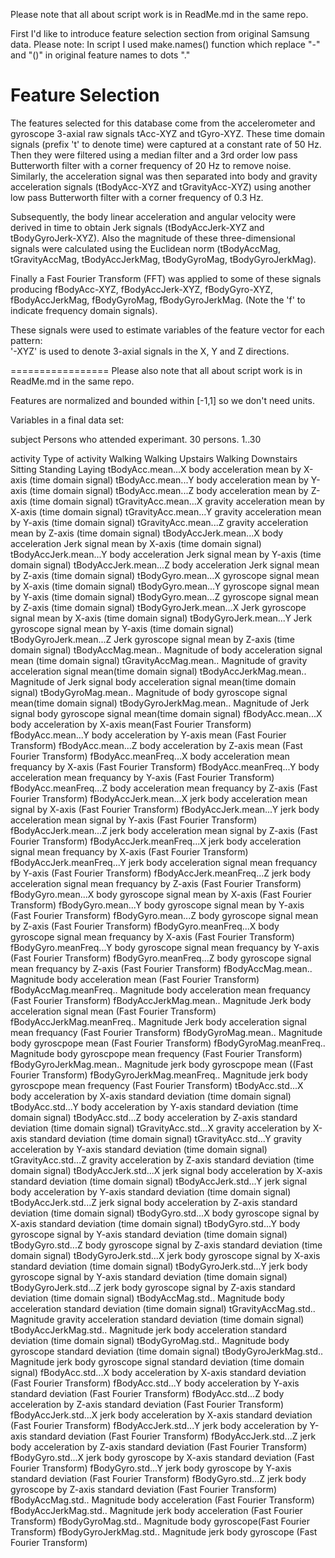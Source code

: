 Please note that all about script work is in ReadMe.md in the same repo. 

First I'd like to introduce feature selection section from original Samsung data. Please note: In script I used make.names() function which replace "-" and "()" in original feature names to dots "." 

Feature Selection 
=================

The features selected for this database come from the accelerometer and gyroscope 3-axial raw signals tAcc-XYZ and tGyro-XYZ. These time domain signals (prefix 't' to denote time) were captured at a constant rate of 50 Hz. Then they were filtered using a median filter and a 3rd order low pass Butterworth filter with a corner frequency of 20 Hz to remove noise. Similarly, the acceleration signal was then separated into body and gravity acceleration signals (tBodyAcc-XYZ and tGravityAcc-XYZ) using another low pass Butterworth filter with a corner frequency of 0.3 Hz. 

Subsequently, the body linear acceleration and angular velocity were derived in time to obtain Jerk signals (tBodyAccJerk-XYZ and tBodyGyroJerk-XYZ). Also the magnitude of these three-dimensional signals were calculated using the Euclidean norm (tBodyAccMag, tGravityAccMag, tBodyAccJerkMag, tBodyGyroMag, tBodyGyroJerkMag). 

Finally a Fast Fourier Transform (FFT) was applied to some of these signals producing fBodyAcc-XYZ, fBodyAccJerk-XYZ, fBodyGyro-XYZ, fBodyAccJerkMag, fBodyGyroMag, fBodyGyroJerkMag. (Note the 'f' to indicate frequency domain signals). 

These signals were used to estimate variables of the feature vector for each pattern:  
'-XYZ' is used to denote 3-axial signals in the X, Y and Z directions.

=================
Please also note that all about script work is in ReadMe.md in the same repo. 

Features are normalized and bounded within [-1,1] so we don't need units. 

Variables in a final data set:

subject
    Persons who attended experimant. 30 persons.
      1..30
    
activity
    Type of activity
     Walking
      Walking Upstairs
     Walking Downstairs
      Sitting
      Standing
      Laying
tBodyAcc.mean...X
   body acceleration mean by X-axis (time domain signal)
tBodyAcc.mean...Y
    body acceleration mean by Y-axis (time domain signal)
tBodyAcc.mean...Z
  body acceleration mean by Z-axis (time domain signal)
tGravityAcc.mean...X
  gravity acceleration mean by X-axis (time domain signal)
tGravityAcc.mean...Y
  gravity acceleration mean by Y-axis (time domain signal)
tGravityAcc.mean...Z
  gravity acceleration mean by Z-axis (time domain signal)
tBodyAccJerk.mean...X
  body acceleration Jerk signal mean by X-axis (time domain signal)
tBodyAccJerk.mean...Y
   body acceleration Jerk signal mean by Y-axis (time domain signal)
tBodyAccJerk.mean...Z
   body acceleration Jerk signal mean by Z-axis (time domain signal)
tBodyGyro.mean...X
  gyroscope signal mean by X-axis (time domain signal)
tBodyGyro.mean...Y
  gyroscope signal mean by Y-axis (time domain signal)
tBodyGyro.mean...Z
  gyroscope signal mean by Z-axis (time domain signal)
tBodyGyroJerk.mean...X
  Jerk gyroscope signal mean by X-axis (time domain signal)
tBodyGyroJerk.mean...Y
  Jerk gyroscope signal mean by Y-axis (time domain signal)
tBodyGyroJerk.mean...Z
 Jerk gyroscope signal mean by Z-axis (time domain signal)
tBodyAccMag.mean..
  Magnitude of body acceleration signal mean (time domain signal)
tGravityAccMag.mean..
  Magnitude of gravity acceleration signal mean(time domain signal)
tBodyAccJerkMag.mean..
  Magnitude of Jerk signal body acceleration signal mean(time domain signal)
tBodyGyroMag.mean..
  Magnitude of body gyroscope signal mean(time domain signal)
tBodyGyroJerkMag.mean..
  Magnitude of Jerk signal body gyroscope signal mean(time domain signal)
fBodyAcc.mean...X
  body acceleration by X-axis mean(Fast Fourier Transform)
fBodyAcc.mean...Y
  body acceleration by Y-axis mean (Fast Fourier Transform)
fBodyAcc.mean...Z
  body acceleration by Z-axis mean (Fast Fourier Transform)
fBodyAcc.meanFreq...X
  body acceleration mean frequancy by X-axis (Fast Fourier Transform)
fBodyAcc.meanFreq...Y
  body acceleration mean frequancy by Y-axis (Fast Fourier Transform)
fBodyAcc.meanFreq...Z
  body acceleration mean frequancy by Z-axis (Fast Fourier Transform)
fBodyAccJerk.mean...X
  jerk body acceleration  mean signal by X-axis (Fast Fourier Transform)
fBodyAccJerk.mean...Y
  jerk body acceleration mean signal by Y-axis (Fast Fourier Transform)
fBodyAccJerk.mean...Z
  jerk body acceleration mean signal by Z-axis (Fast Fourier Transform)
fBodyAccJerk.meanFreq...X
  jerk body acceleration signal mean frequancy by X-axis (Fast Fourier Transform)
fBodyAccJerk.meanFreq...Y
  jerk body acceleration signal mean frequancy by Y-axis (Fast Fourier Transform)
fBodyAccJerk.meanFreq...Z
  jerk body acceleration signal mean frequancy by Z-axis (Fast Fourier Transform)
fBodyGyro.mean...X
  body gyroscope signal mean by X-axis (Fast Fourier Transform)
fBodyGyro.mean...Y
  body gyroscope signal mean by Y-axis (Fast Fourier Transform)
fBodyGyro.mean...Z
  body gyroscope signal mean by Z-axis (Fast Fourier Transform)
fBodyGyro.meanFreq...X
  body gyroscope signal mean frequancy by X-axis (Fast Fourier Transform)
fBodyGyro.meanFreq...Y
  body gyroscope signal mean frequancy by Y-axis (Fast Fourier Transform)
fBodyGyro.meanFreq...Z
  body gyroscope signal mean frequancy by Z-axis (Fast Fourier Transform)
fBodyAccMag.mean..
  Magnitude body acceleration mean (Fast Fourier Transform)
fBodyAccMag.meanFreq..
   Magnitude body acceleration mean frequancy (Fast Fourier Transform)
fBodyAccJerkMag.mean..
  Magnitude Jerk body acceleration signal mean (Fast Fourier Transform)
fBodyAccJerkMag.meanFreq..
  Magnitude Jerk body acceleration signal mean frequancy (Fast Fourier Transform)
fBodyGyroMag.mean..
  Magnitude body gyroscpope mean (Fast Fourier Transform)
fBodyGyroMag.meanFreq..
  Magnitude body gyroscpope mean frequency (Fast Fourier Transform)
fBodyGyroJerkMag.mean..
  Magnitude jerk body gyroscpope mean ((Fast Fourier Transform)
fBodyGyroJerkMag.meanFreq..
  Magnitude jerk body gyroscpope mean frequency (Fast Fourier Transform)
tBodyAcc.std...X
  body acceleration by X-axis standard deviation (time domain signal)
tBodyAcc.std...Y
  body acceleration by Y-axis standard deviation (time domain signal)
tBodyAcc.std...Z
  body acceleration by Z-axis standard deviation (time domain signal)
tGravityAcc.std...X
  gravity acceleration by X-axis standard deviation (time domain signal)
tGravityAcc.std...Y
  gravity acceleration by Y-axis standard deviation (time domain signal)
tGravityAcc.std...Z
  gravity acceleration by Z-axis standard deviation (time domain signal)
tBodyAccJerk.std...X
  jerk signal body acceleration by X-axis standard deviation (time domain signal)
tBodyAccJerk.std...Y
  jerk signal body acceleration by Y-axis standard deviation (time domain signal)
tBodyAccJerk.std...Z
  jerk signal body acceleration by Z-axis standard deviation (time domain signal)
tBodyGyro.std...X
  body gyroscope signal by X-axis standard deviation (time domain signal)
tBodyGyro.std...Y
  body gyroscope signal by Y-axis standard deviation (time domain signal)
tBodyGyro.std...Z
  body gyroscope signal by Z-axis standard deviation (time domain signal)
tBodyGyroJerk.std...X
  jerk body gyroscope signal by X-axis standard deviation (time domain signal)
tBodyGyroJerk.std...Y
  jerk body gyroscope signal by Y-axis standard deviation (time domain signal)
tBodyGyroJerk.std...Z
  jerk body gyroscope signal by Z-axis standard deviation (time domain signal)
tBodyAccMag.std..
  Magnitude body acceleration standard deviation (time domain signal)
tGravityAccMag.std..
  Magnitude gravity acceleration standard deviation (time domain signal)
tBodyAccJerkMag.std..
  Magnitude jerk body acceleration standard deviation (time domain signal)
tBodyGyroMag.std..
  Magnitude body gyroscope standard deviation (time domain signal)
tBodyGyroJerkMag.std..
 Magnitude jerk body gyroscope signal standard deviation (time domain signal)
fBodyAcc.std...X
  body acceleration by X-axis standard deviation (Fast Fourier Transform)
fBodyAcc.std...Y
  body acceleration by Y-axis standard deviation (Fast Fourier Transform)
fBodyAcc.std...Z
  body acceleration by Z-axis standard deviation (Fast Fourier Transform)
fBodyAccJerk.std...X
  jerk body acceleration by X-axis standard deviation (Fast Fourier Transform)
fBodyAccJerk.std...Y
  jerk body acceleration by Y-axis standard deviation (Fast Fourier Transform)
fBodyAccJerk.std...Z
  jerk body acceleration by Z-axis standard deviation (Fast Fourier Transform)
fBodyGyro.std...X
  jerk body gyroscope by X-axis standard deviation (Fast Fourier Transform)
fBodyGyro.std...Y
  jerk body gyroscope by Y-axis standard deviation (Fast Fourier Transform)
fBodyGyro.std...Z
  jerk body gyroscope by Z-axis standard deviation (Fast Fourier Transform)
fBodyAccMag.std..
  Magnitude body acceleration (Fast Fourier Transform)
fBodyAccJerkMag.std..
  Magnitude jerk body acceleration (Fast Fourier Transform)
fBodyGyroMag.std..
  Magnitude body gyroscope(Fast Fourier Transform)
fBodyGyroJerkMag.std..
  Magnitude jerk body gyroscope (Fast Fourier Transform)
 
